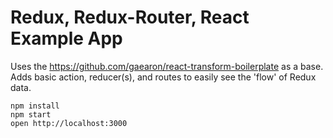 Redux, Redux-Router, React Example App
=====================

Uses the https://github.com/gaearon/react-transform-boilerplate as a base.
Adds basic action, reducer(s), and routes to easily see the 'flow' of Redux data.

```
npm install
npm start
open http://localhost:3000
```
